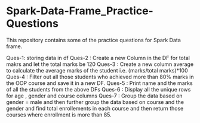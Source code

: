 # Spark-Data-Frame_Practice-Questions
This repository contains some of the practice questions for Spark Data frame. 

Ques-1: storing data in df 
Ques-2 : Create a new Column in the DF for total makrs and let the total marks be 120
Ques-3 : Create a new column average to calculate the average marks of the student i.e. (marks/total marks)*100
Ques-4 : Filter out all those students who achieved more than 80% marks in the OOP course and save it in a new DF.
Ques-5 : Print name and the marks of all the students from the above DFs
Ques-6 : Display all the unique rows for age , gender and course columns
Ques-7 : Group the data based on gender = male and then further group the data based on course and the gender and find total enrollements in each course and then 
return those courses where enrollment is more than 85.
